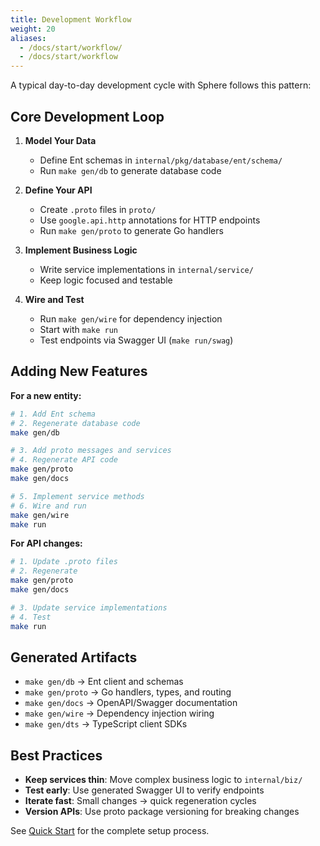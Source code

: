 ```yaml
---
title: Development Workflow
weight: 20
aliases:
  - /docs/start/workflow/
  - /docs/start/workflow
---
```


A typical day-to-day development cycle with Sphere follows this pattern:

## Core Development Loop

1. **Model Your Data**
   - Define Ent schemas in `internal/pkg/database/ent/schema/`
   - Run `make gen/db` to generate database code

2. **Define Your API**
   - Create `.proto` files in `proto/`
   - Use `google.api.http` annotations for HTTP endpoints
   - Run `make gen/proto` to generate Go handlers

3. **Implement Business Logic**
   - Write service implementations in `internal/service/`
   - Keep logic focused and testable

4. **Wire and Test**
   - Run `make gen/wire` for dependency injection
   - Start with `make run`
   - Test endpoints via Swagger UI (`make run/swag`)

## Adding New Features

**For a new entity:**
```bash
# 1. Add Ent schema
# 2. Regenerate database code
make gen/db

# 3. Add proto messages and services
# 4. Regenerate API code
make gen/proto
make gen/docs

# 5. Implement service methods
# 6. Wire and run
make gen/wire
make run
```

**For API changes:**
```bash
# 1. Update .proto files
# 2. Regenerate
make gen/proto
make gen/docs

# 3. Update service implementations
# 4. Test
make run
```

## Generated Artifacts

- `make gen/db` → Ent client and schemas
- `make gen/proto` → Go handlers, types, and routing
- `make gen/docs` → OpenAPI/Swagger documentation  
- `make gen/wire` → Dependency injection wiring
- `make gen/dts` → TypeScript client SDKs

## Best Practices

- **Keep services thin**: Move complex business logic to `internal/biz/`
- **Test early**: Use generated Swagger UI to verify endpoints
- **Iterate fast**: Small changes → quick regeneration cycles
- **Version APIs**: Use proto package versioning for breaking changes

See [Quick Start](quickstart) for the complete setup process.

